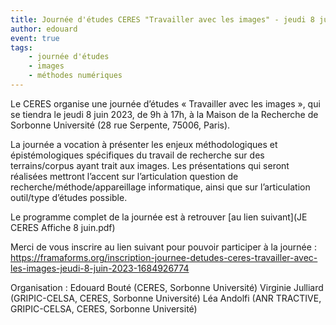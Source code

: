 ```yaml
---
title: Journée d'études CERES "Travailler avec les images" - jeudi 8 juin 2023
author: edouard
event: true
tags:
    - journée d'études
    - images
    - méthodes numériques
---
```


Le CERES organise une journée d’études « Travailler avec les images », qui se tiendra le jeudi 8 juin 2023, de 9h à 17h, à la Maison de la Recherche de Sorbonne Université (28 rue Serpente, 75006, Paris).

La journée a vocation à présenter les enjeux méthodologiques et épistémologiques spécifiques du travail de recherche sur des terrains/corpus ayant trait aux images. Les présentations qui seront réalisées mettront l’accent sur l’articulation question de recherche/méthode/appareillage informatique, ainsi que sur l’articulation outil/type d’études possible.

Le programme complet de la journée est à retrouver [au lien suivant](JE CERES Affiche 8 juin.pdf)

Merci de vous inscrire au lien suivant pour pouvoir participer à la journée : https://framaforms.org/inscription-journee-detudes-ceres-travailler-avec-les-images-jeudi-8-juin-2023-1684926774 

Organisation :
Edouard Bouté (CERES, Sorbonne Université)
Virginie Julliard (GRIPIC-CELSA, CERES, Sorbonne Université)
Léa Andolfi (ANR TRACTIVE, GRIPIC-CELSA, CERES, Sorbonne Université)
